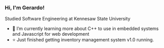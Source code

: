 ### Hi, I'm Gerardo!

Studied Software Engineering at Kennesaw State University

- 🌱 I’m currently learning more about C++ to use in embedded systems and Javascript for web development
- ⭐ Just finished getting inventory management system v1.0 running.
